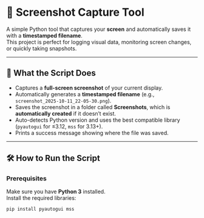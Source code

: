 # 📸 Screenshot Capture Tool

A simple Python tool that captures your **screen** and automatically saves it with a **timestamped filename**.  
This project is perfect for logging visual data, monitoring screen changes, or quickly taking snapshots.

---

## 📜 What the Script Does

- Captures a **full-screen screenshot** of your current display.  
- Automatically generates a **timestamped filename** (e.g., `screenshot_2025-10-11_22-05-30.png`).  
- Saves the screenshot in a folder called **Screenshots**, which is **automatically created** if it doesn’t exist.  
- Auto-detects Python version and uses the best compatible library (`pyautogui` for ≤3.12, `mss` for 3.13+).  
- Prints a success message showing where the file was saved.

---

## 🛠️ How to Run the Script

### **Prerequisites**
Make sure you have **Python 3** installed.  
Install the required libraries:

```bash
pip install pyautogui mss
```